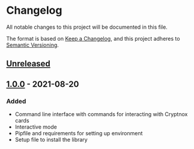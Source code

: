 # Changelog
All notable changes to this project will be documented in this file.

The format is based on [Keep a Changelog](https://keepachangelog.com/en/1.0.0/),
and this project adheres to [Semantic Versioning](https://semver.org/spec/v2.0.0.html).

## [Unreleased]

## [1.0.0] - 2021-08-20
### Added
- Command line interface with commands for interacting with Cryptnox cards
- Interactive mode
- Pipfile and requirements for setting up environment
- Setup file to install the library

[Unreleased]: https://github.com/Cryptnox-Software/cryptnoxcard/compare/v1.0.0...HEAD
[1.0.0]: https://github.com/Cryptnox-Software/cryptnoxcard/releases/tag/v1.0.0
